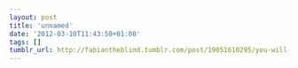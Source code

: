 ```yaml
---
layout: post
title: 'unnamed'
date: '2012-03-10T11:43:50+01:00'
tags: []
tumblr_url: http://fabiantheblind.tumblr.com/post/19051610295/you-will-never-defeat-the-hulk-clark-via
---
```

